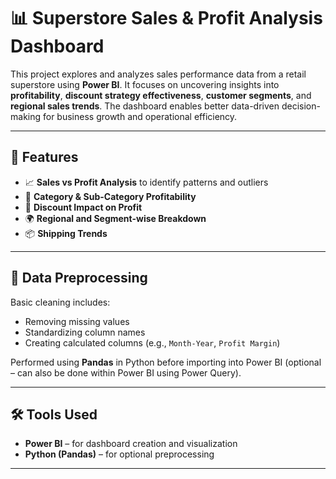 # 📊 Superstore Sales & Profit Analysis Dashboard

This project explores and analyzes sales performance data from a retail superstore using **Power BI**. It focuses on uncovering insights into **profitability**, **discount strategy effectiveness**, **customer segments**, and **regional sales trends**. The dashboard enables better data-driven decision-making for business growth and operational efficiency.

---

## 🚀 Features

- 📈 **Sales vs Profit Analysis** to identify patterns and outliers
- 🎯 **Category & Sub-Category Profitability**
- 💸 **Discount Impact on Profit**
- 🌍 **Regional and Segment-wise Breakdown**
- 📦 **Shipping Trends**

---

## 🧹 Data Preprocessing

Basic cleaning includes:
- Removing missing values
- Standardizing column names
- Creating calculated columns (e.g., `Month-Year`, `Profit Margin`)

Performed using **Pandas** in Python before importing into Power BI (optional – can also be done within Power BI using Power Query).

---

## 🛠️ Tools Used

- **Power BI** – for dashboard creation and visualization
- **Python (Pandas)** – for optional preprocessing

---
